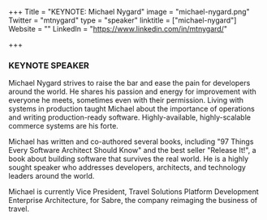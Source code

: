 +++
Title = "KEYNOTE: Michael Nygard"
image = "michael-nygard.png"
Twitter = "mtnygard"
type = "speaker"
linktitle = ["michael-nygard"]
Website = ""
LinkedIn = "https://www.linkedin.com/in/mtnygard/"

+++

### <strong>KEYNOTE SPEAKER</strong>

Michael Nygard strives to raise the bar and ease the pain for developers around the world. He shares his passion and energy for improvement with everyone he meets, sometimes even with their permission. Living with systems in production taught Michael about the importance of operations and writing production-ready software. Highly-available, highly-scalable commerce systems are his forte.

Michael has written and co-authored several books, including "97 Things Every Software Architect Should Know" and the best seller "Release It!", a book about building software that survives the real world. He is a highly sought speaker who addresses developers, architects, and technology leaders around the world.

Michael is currently Vice President, Travel Solutions Platform Development Enterprise Architecture, for Sabre, the company reimaging the business of travel.
